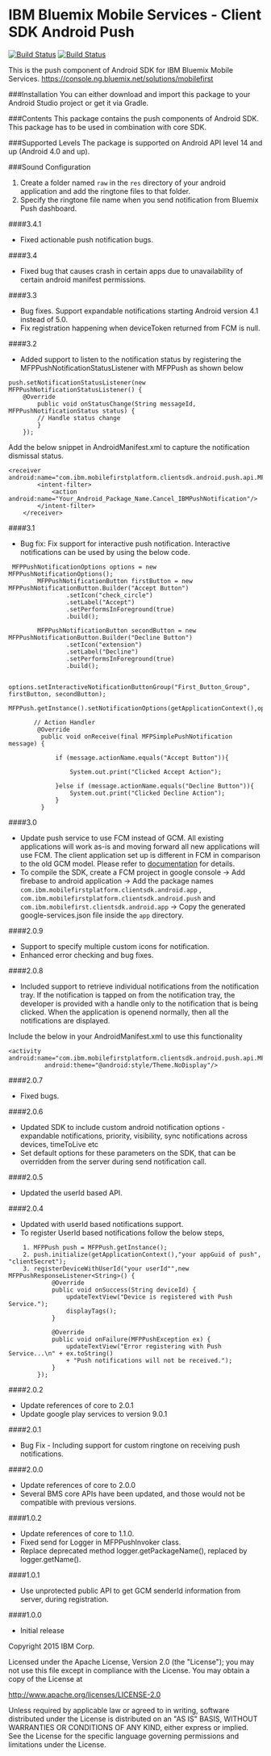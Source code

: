 IBM Bluemix Mobile Services - Client SDK Android Push
===

[![Build Status](https://travis-ci.org/ibm-bluemix-mobile-services/bms-clientsdk-android-push.svg?branch=master)](https://travis-ci.org/ibm-bluemix-mobile-services/bms-clientsdk-android-push)
[![Build Status](https://travis-ci.org/ibm-bluemix-mobile-services/bms-clientsdk-android-push.svg?branch=development)](https://travis-ci.org/ibm-bluemix-mobile-services/bms-clientsdk-android-push)

This is the push component of Android SDK for IBM Bluemix Mobile Services. https://console.ng.bluemix.net/solutions/mobilefirst

###Installation
You can either download and import this package to your Android Studio project or get it via Gradle.

###Contents
This package contains the push components of Android SDK.  This package has to be used in combination with core SDK.

###Supported Levels
The package is supported on Android API level 14 and up (Android 4.0 and up).

###Sound Configuration
1. Create a folder named `raw` in the `res` directory of your android application and add the ringtone files to that folder.
2. Specify the ringtone file name when you send notification from Bluemix Push dashboard.

####3.4.1

* Fixed actionable push notification bugs.

####3.4

* Fixed bug that causes crash in certain apps due to unavailability of certain android manifest permissions.

####3.3

* Bug fixes. Support expandable notifications starting Android version 4.1 instead of 5.0.
* Fix registration happening when deviceToken returned from FCM is null.


####3.2

* Added support to listen to the notification status by registering the MFPPushNotificationStatusListener with MFPPush as shown below

````
push.setNotificationStatusListener(new MFPPushNotificationStatusListener() {
    @Override
        public void onStatusChange(String messageId, MFPPushNotificationStatus status) {
        // Handle status change
        }
    });

````

Add the below snippet in AndroidManifest.xml to capture the notification dismissal status.

````
<receiver android:name="com.ibm.mobilefirstplatform.clientsdk.android.push.api.MFPPushNotificationDismissHandler">
        <intent-filter>
            <action android:name="Your_Android_Package_Name.Cancel_IBMPushNotification"/>
        </intent-filter>
    </receiver>
````

####3.1
* Bug fix: Fix support for interactive push notification.  Interactive notifications can be used by using the below code.

````
 MFPPushNotificationOptions options = new MFPPushNotificationOptions();
        MFPPushNotificationButton firstButton = new MFPPushNotificationButton.Builder("Accept Button")
                .setIcon("check_circle")
                .setLabel("Accept")
                .setPerformsInForeground(true)
                .build();

        MFPPushNotificationButton secondButton = new MFPPushNotificationButton.Builder("Decline Button")
                .setIcon("extension")
                .setLabel("Decline")
                .setPerformsInForeground(true)
                .build();

        options.setInteractiveNotificationButtonGroup("First_Button_Group", firstButton, secondButton);
        MFPPush.getInstance().setNotificationOptions(getApplicationContext(),options);

       // Action Handler
        @Override
         public void onReceive(final MFPSimplePushNotification message) {

             if (message.actionName.equals("Accept Button")){

                 System.out.print("Clicked Accept Action");

             }else if (message.actionName.equals("Decline Button")){
                 System.out.print("Clicked Decline Action");
             }
         }
 ````

####3.0

* Update push service to use FCM instead of GCM. All existing applications will work as-is and moving forward all new applications will use FCM.  The client application set up is different in FCM in comparison to the old GCM model. Please refer to [documentation](https://console.ng.bluemix.net/docs/services/mobilepush/c_android_enable.html) for details.
* To compile the SDK, create a FCM project in google console -> Add firebase to android application -> Add the package names `com.ibm.mobilefirstplatform.clientsdk.android.app` , `com.ibm.mobilefirstplatform.clientsdk.android.push` and `com.ibm.mobilefirst.clientsdk.android.app` -> Copy the generated google-services.json file inside the `app` directory.


####2.0.9
* Support to specify multiple custom icons for notification.
* Enhanced error checking and bug fixes.

####2.0.8
* Included support to retrieve individual notifications from the notification tray. If the notification is tapped on from the notification tray, the developer is provided with a handle only to the notification that is being clicked.  When the application is openend normally, then all the notifications are displayed.

Include the below in your AndroidManifest.xml to use this functionality

```
<activity android:name="com.ibm.mobilefirstplatform.clientsdk.android.push.api.MFPPushNotificationHandler"
          android:theme="@android:style/Theme.NoDisplay"/>
```

####2.0.7
* Fixed bugs.

####2.0.6
* Updated SDK to include custom android notification options - expandable notifications, priority, visibility, sync notifications across devices, timeToLive etc
* Set default options for these parameters on the SDK, that can be overridden from the server during send notification call.

####2.0.5
* Updated the userId based API.

####2.0.4
* Updated with userId based notifications support.
* To register UserId based notifications follow the below steps,

```
    1. MFPPush push = MFPPush.getInstance();
    2. push.initialize(getApplicationContext(),"your appGuid of push", "clientSecret");
    3. registerDeviceWithUserId("your userId"",new MFPPushResponseListener<String>() {
            @Override
            public void onSuccess(String deviceId) {
                updateTextView("Device is registered with Push Service.");
                displayTags();
            }

            @Override
            public void onFailure(MFPPushException ex) {
                updateTextView("Error registering with Push Service...\n" + ex.toString()
                + "Push notifications will not be received.");
            }
        });
```

####2.0.2
* Update references of core to 2.0.1
* Update google play services to version 9.0.1

####2.0.1
* Bug Fix - Including support for custom ringtone on receiving push notifications.

####2.0.0
* Update references of core to 2.0.0
* Several BMS core APIs have been updated, and those would not be compatible with previous versions.

####1.0.2
* Update references of core to 1.1.0.
* Fixed send for Logger in MFPPushInvoker class.
* Replace deprecated method logger.getPackageName(), replaced by logger.getName().

####1.0.1
* Use unprotected public API to get GCM senderId information from server, during registration.

####1.0.0
* Initial release


Copyright 2015 IBM Corp.

Licensed under the Apache License, Version 2.0 (the "License");
you may not use this file except in compliance with the License.
You may obtain a copy of the License at

http://www.apache.org/licenses/LICENSE-2.0

Unless required by applicable law or agreed to in writing, software
distributed under the License is distributed on an "AS IS" BASIS,
WITHOUT WARRANTIES OR CONDITIONS OF ANY KIND, either express or implied.
See the License for the specific language governing permissions and
limitations under the License.
